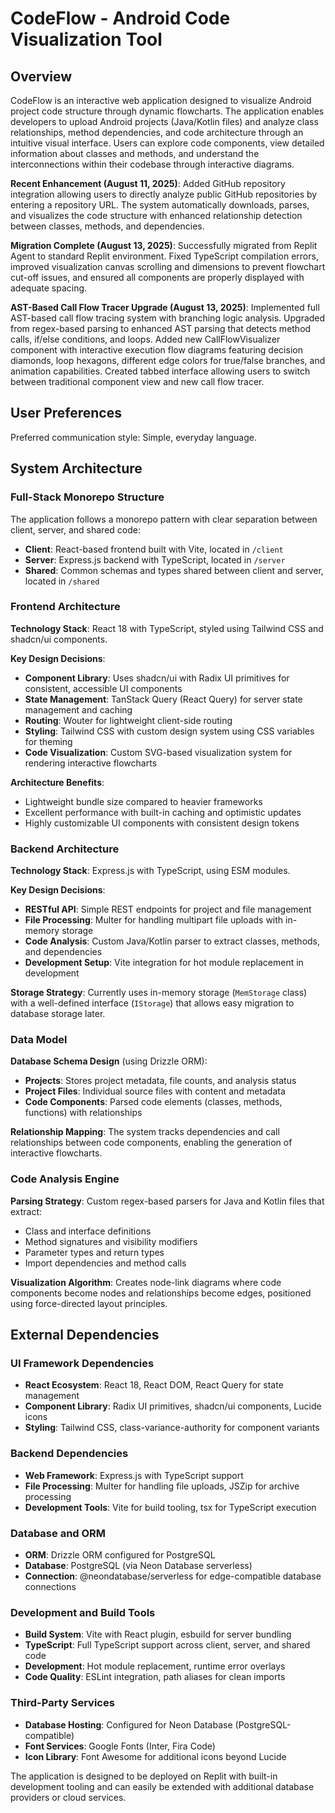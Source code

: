 # CodeFlow - Android Code Visualization Tool

## Overview

CodeFlow is an interactive web application designed to visualize Android project code structure through dynamic flowcharts. The application enables developers to upload Android projects (Java/Kotlin files) and analyze class relationships, method dependencies, and code architecture through an intuitive visual interface. Users can explore code components, view detailed information about classes and methods, and understand the interconnections within their codebase through interactive diagrams.

**Recent Enhancement (August 11, 2025)**: Added GitHub repository integration allowing users to directly analyze public GitHub repositories by entering a repository URL. The system automatically downloads, parses, and visualizes the code structure with enhanced relationship detection between classes, methods, and dependencies.

**Migration Complete (August 13, 2025)**: Successfully migrated from Replit Agent to standard Replit environment. Fixed TypeScript compilation errors, improved visualization canvas scrolling and dimensions to prevent flowchart cut-off issues, and ensured all components are properly displayed with adequate spacing.

**AST-Based Call Flow Tracer Upgrade (August 13, 2025)**: Implemented full AST-based call flow tracing system with branching logic analysis. Upgraded from regex-based parsing to enhanced AST parsing that detects method calls, if/else conditions, and loops. Added new CallFlowVisualizer component with interactive execution flow diagrams featuring decision diamonds, loop hexagons, different edge colors for true/false branches, and animation capabilities. Created tabbed interface allowing users to switch between traditional component view and new call flow tracer.

## User Preferences

Preferred communication style: Simple, everyday language.

## System Architecture

### Full-Stack Monorepo Structure
The application follows a monorepo pattern with clear separation between client, server, and shared code:
- **Client**: React-based frontend built with Vite, located in `/client`
- **Server**: Express.js backend with TypeScript, located in `/server`
- **Shared**: Common schemas and types shared between client and server, located in `/shared`

### Frontend Architecture
**Technology Stack**: React 18 with TypeScript, styled using Tailwind CSS and shadcn/ui components.

**Key Design Decisions**:
- **Component Library**: Uses shadcn/ui with Radix UI primitives for consistent, accessible UI components
- **State Management**: TanStack Query (React Query) for server state management and caching
- **Routing**: Wouter for lightweight client-side routing
- **Styling**: Tailwind CSS with custom design system using CSS variables for theming
- **Code Visualization**: Custom SVG-based visualization system for rendering interactive flowcharts

**Architecture Benefits**: 
- Lightweight bundle size compared to heavier frameworks
- Excellent performance with built-in caching and optimistic updates
- Highly customizable UI components with consistent design tokens

### Backend Architecture
**Technology Stack**: Express.js with TypeScript, using ESM modules.

**Key Design Decisions**:
- **RESTful API**: Simple REST endpoints for project and file management
- **File Processing**: Multer for handling multipart file uploads with in-memory storage
- **Code Analysis**: Custom Java/Kotlin parser to extract classes, methods, and dependencies
- **Development Setup**: Vite integration for hot module replacement in development

**Storage Strategy**: Currently uses in-memory storage (`MemStorage` class) with a well-defined interface (`IStorage`) that allows easy migration to database storage later.

### Data Model
**Database Schema Design** (using Drizzle ORM):
- **Projects**: Stores project metadata, file counts, and analysis status
- **Project Files**: Individual source files with content and metadata
- **Code Components**: Parsed code elements (classes, methods, functions) with relationships

**Relationship Mapping**: The system tracks dependencies and call relationships between code components, enabling the generation of interactive flowcharts.

### Code Analysis Engine
**Parsing Strategy**: Custom regex-based parsers for Java and Kotlin files that extract:
- Class and interface definitions
- Method signatures and visibility modifiers
- Parameter types and return types
- Import dependencies and method calls

**Visualization Algorithm**: Creates node-link diagrams where code components become nodes and relationships become edges, positioned using force-directed layout principles.

## External Dependencies

### UI Framework Dependencies
- **React Ecosystem**: React 18, React DOM, React Query for state management
- **Component Library**: Radix UI primitives, shadcn/ui components, Lucide icons
- **Styling**: Tailwind CSS, class-variance-authority for component variants

### Backend Dependencies
- **Web Framework**: Express.js with TypeScript support
- **File Processing**: Multer for handling file uploads, JSZip for archive processing
- **Development Tools**: Vite for build tooling, tsx for TypeScript execution

### Database and ORM
- **ORM**: Drizzle ORM configured for PostgreSQL
- **Database**: PostgreSQL (via Neon Database serverless)
- **Connection**: @neondatabase/serverless for edge-compatible database connections

### Development and Build Tools
- **Build System**: Vite with React plugin, esbuild for server bundling
- **TypeScript**: Full TypeScript support across client, server, and shared code
- **Development**: Hot module replacement, runtime error overlays
- **Code Quality**: ESLint integration, path aliases for clean imports

### Third-Party Services
- **Database Hosting**: Configured for Neon Database (PostgreSQL-compatible)
- **Font Services**: Google Fonts (Inter, Fira Code)
- **Icon Library**: Font Awesome for additional icons beyond Lucide

The application is designed to be deployed on Replit with built-in development tooling and can easily be extended with additional database providers or cloud services.